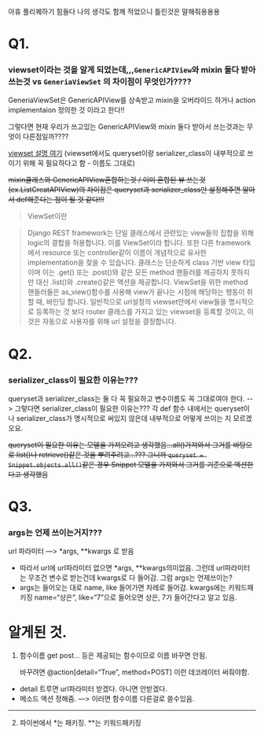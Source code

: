 아휴 풀리퀘하기 힘들다
나의 생각도 함께 적었으니 틀린것은 말해줘용용용


# Q1.
### viewset이라는 것을 알게 되었는데,,,`GenericAPIView`와 mixin 둘다 받아 쓰는것 vs `GeneriaViewSet` 의 차이점이 무엇인가????

GeneriaViewSet은 GenericAPIView를 상속받고 mixin을 오버라이드 하거나 action implementaion 정의한 것 이라고 한다!!

그렇다면 현재 우리가 쓰고있는 GenericAPIView와 mixin 둘다 받아서 쓰는것과는 무엇이 다른점일까????

[viewset 설명 여기](https://brownbears.tistory.com/82)
(viewset에서도 queryset이랑 serializer_class이 내부적으로 쓰이기 위해 꼭 필요하다고 함 - 이름도 그대로)

~~mixin클래스와 GenericAPIView혼합하는것 / 이미 혼합된 뷰 쓰는것(ex.ListCreatAPIView)의 차이점은 
queryset과 serializer_class만 설정해주면 알아서 def해준다는 점이 될 것 같다!!!~~

>ViewSet이란

>Django REST framework는 단일 클래스에서 관련있는 view들의 집합을 위해 logic의 결합을 허용합니다. 이를 ViewSet이라 합니다. 
>또한 다른 framework에서 resource 또는 controller같이 이름이 개념적으로 유사한 implementation을 찾을 수 있습니다.
>클래스는 단순하게 class 기반 view 타입이며  이는 .get() 또는 .post()와 같은 모든 method 핸들러를 제공하지 못하지만 대신 .list()와 .create()같은 액션을 제공합니다.
>ViewSet을 위한 method 핸들러들은 as_view()함수를 사용해 view가 끝나는 시점에 해당하는 행동이 취할 때, 바인딩 합니다.
>일반적으로 url설정의 viewset안에서 view들을 명시적으로 등록하는 것 보다 router 클래스를 가지고 있는 viewset을 등록할 것이고, 이 것은 자동으로 사용자를 위해 url 설정을 결정합니다.


# Q2.
### serializer_class이 필요한 이유는???

queryset과 serializer_class는 둘 다 꼭 필요하고 변수이름도 꼭 그대로여야 한다. --> 그렇다면 serializer_class이 필요한 이유는???
각 def 함수 내에서는 queryset이나 serializer_class가 명시적으로 써있지 않은데 내부적으로 어떻게 쓰이는 지 모르겠오요.

~~queryset이 필요한 이유는 모델을 가져오려고 생각했음...all()가져와서 그거를 바탕으로 list()나 retrieve()같은 것을 뿌려주려고...??? 
그니까 `queryset = Snippet.objects.all()`같은 경우 Snippet 모델을 가져와서 그거를 기준으로 액션한다고 생각했음~~


# Q3.
### args는 언제 쓰이는거지???
url 파라미터 —> *args, **kwargs 로 받음
- 따라서 url에 url파라미터 없으면 *args, **kwargs의미없음.
그런데 url파라미터는 무조건 변수로 받는건데 kwargs로 다 들어감. 그럼 args는 언제쓰이는?
- args는 들어오는 대로 name, like 들어가면 차례로 들어감. kwargs에는 키워드패키징 name=“상은”, like=“7”으로 들어오면 상은, 7가 들어간다고 알고 있음. 


# 알게된 것.
1. 함수이름 get post… 등은 제공되는 함수이므로 이름 바꾸면 안됨.

   바꾸려면 @action[detail=“True”, method=POST] 이런 데코레이터 써줘야함.
- detail 트루면 url파라미터 받겠다. 아니면 안받겠다. 
- 메소드 액션 정해줌. 
—> 이러면 함수이름 다른걸로 쓸수있음.

---
2. 파이썬에서 *는 패키징. **는 키워드패키징
